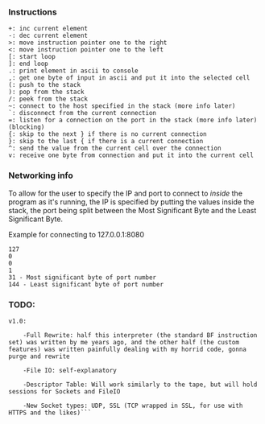 ### Instructions
```
+: inc current element
-: dec current element
>: move instruction pointer one to the right
<: move instruction pointer one to the left
[: start loop
]: end loop
.: print element in ascii to console
,: get one byte of input in ascii and put it into the selected cell
(: push to the stack
): pop from the stack
/: peek from the stack
~: connect to the host specified in the stack (more info later)
`: disconnect from the current connection
=: listen for a connection on the port in the stack (more info later) (blocking)
{: skip to the next } if there is no current connection
}: skip to the last { if there is a current connection
^: send the value from the current cell over the connection
v: receive one byte from connection and put it into the current cell
```

### Networking info

To allow for the user to specify the IP and port to connect to *inside* the program as it's running, the IP is specified by putting the values inside the stack, the port being split between the Most Significant Byte and the Least Significant Byte.

Example for connecting to 127.0.0.1:8080
```
127
0
0
1
31 - Most significant byte of port number
144 - Least significant byte of port number
```

### TODO:

```
v1.0:

    -Full Rewrite: half this interpreter (the standard BF instruction set) was written by me years ago, and the other half (the custom features) was written painfully dealing with my horrid code, gonna purge and rewrite

    -File IO: self-explanatory

    -Descriptor Table: Will work similarly to the tape, but will hold sessions for Sockets and FileIO

    -New Socket types: UDP, SSL (TCP wrapped in SSL, for use with HTTPS and the likes)```